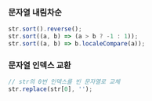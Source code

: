 ### 문자열 내림차순

```js
str.sort().reverse();
str.sort((a, b) => (a > b ? -1 : 1));
str.sort((a, b) => b.localeCompare(a));
```

### 문자열 인덱스 교환

```js
// str의 0번 인덱스를 빈 문자열로 교체
str.replace(str[0], '');
```
